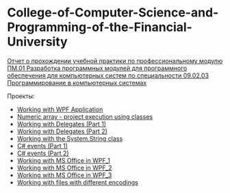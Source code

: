 # College-of-Computer-Science-and-Programming-of-the-Financial-University

[Отчет о прохождении учебной практики по профессиональному модулю ПМ.01 Разработка программных модулей для программного обеспечения для компьютерных систем по специальности 09.02.03 Программирование в компьютерных системах](https://github.com/BernikovaLera/College-of-Computer-Science-and-Programming-of-the-Financial-University/blob/main/%D0%A3%D0%9F%D0%9F%D0%A0%20%D0%9E%D0%B1%D1%89%D0%B8%D0%B9%20%D0%BE%D1%82%D1%87%D0%B5%D1%82.pdf)

Проекты:
+ [Working with WPF Application]()
+ [Numeric array - project execution using classes](https://github.com/BernikovaLera/College-of-Computer-Science-and-Programming-of-the-Financial-University/tree/main/Projects%20in%20C%23/Numeric%20array%20-%20project%20execution%20using%20classes)
+ [Working with Delegates (Part 1)](https://github.com/BernikovaLera/College-of-Computer-Science-and-Programming-of-the-Financial-University/tree/main/Projects%20in%20C%23/Working%20with%20Delegates%20(Part%201))
+ [Working with Delegates (Part 2)](https://github.com/BernikovaLera/College-of-Computer-Science-and-Programming-of-the-Financial-University/tree/main/Projects%20in%20C%23/Working%20with%20Delegates%20(Part%201))
+ [Working with the System.String class](https://github.com/BernikovaLera/College-of-Computer-Science-and-Programming-of-the-Financial-University/tree/main/Projects%20in%20C%23/Working%20with%20the%20System.String%20class)
+ [C# events (Part 1)](https://github.com/BernikovaLera/College-of-Computer-Science-and-Programming-of-the-Financial-University/tree/main/Projects%20in%20C%23/C%23%20events_1)
+ [C# events (Part 2)]()
+ [Working with MS Office in WPF_1]()
+ [Working with MS Office in WPF_2]()
+ [Working with MS Office in WPF_3]()
+ [Working with files with different encodings]()
